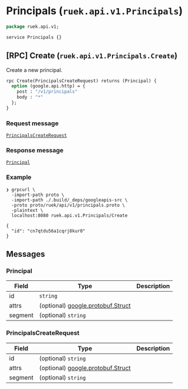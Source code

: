 # Principals (`ruek.api.v1.Principals`)

```proto
package ruek.api.v1;

service Principals {}
```

## [RPC] Create (`ruek.api.v1.Principals.Create`)

Create a new principal.

```proto
rpc Create(PrincipalsCreateRequest) returns (Principal) {
  option (google.api.http) = {
    post : "/v1/principals"
    body : "*"
  };
}
```

### Request message

[`PrincipalsCreateRequest`](#PrincipalsCreateRequest)


### Response message

[`Principal`](#Principal)


### Example

```
❯ grpcurl \
  -import-path proto \
  -import-path ./.build/_deps/googleapis-src \
  -proto proto/ruek/api/v1/principals.proto \
  -plaintext \
  localhost:8080 ruek.api.v1.Principals/Create

{
  "id": "cn7qtdu56a1cqrj8kur0"
}
```


## Messages

### Principal

| Field   | Type                | Description |
| ------- | ------------------- | ----------- |
| id      | `string`            | |
| attrs   | (optional) [google.protobuf.Struct](https://protobuf.dev/reference/protobuf/google.protobuf/#struct) | |
| segment | (optional) `string` | |

### PrincipalsCreateRequest

| Field   | Type                | Description |
| ------- | ------------------- | ----------- |
| id      | (optional) `string` | |
| attrs   | (optional) [google.protobuf.Struct](https://protobuf.dev/reference/protobuf/google.protobuf/#struct) | |
| segment | (optional) `string` | |
